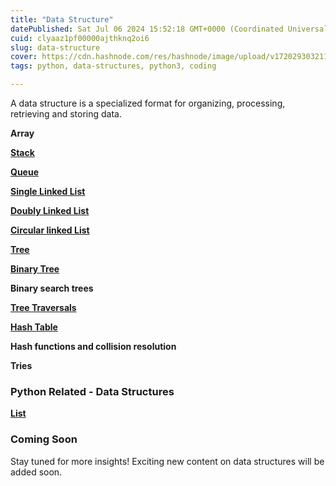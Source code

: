```yaml
---
title: "Data Structure"
datePublished: Sat Jul 06 2024 15:52:18 GMT+0000 (Coordinated Universal Time)
cuid: clyaaz1pf00000ajthknq2oi6
slug: data-structure
cover: https://cdn.hashnode.com/res/hashnode/image/upload/v1720293032115/295c2ab3-f23c-413c-84db-c6ffe13fab04.jpeg
tags: python, data-structures, python3, coding

---
```


A data structure is a specialized format for organizing, processing, retrieving and storing data.

**Array**

[**Stack**](https://akshaya-biswal.hashnode.dev/stack)

[**Queue**](https://akshaya-biswal.hashnode.dev/queues)

[**Single Linked List**](https://akshaya-biswal.hashnode.dev/sll)

[**Doubly Linked List**](https://akshaya-biswal.hashnode.dev/dll)

[**Circular linked List**](https://akshaya-biswal.hashnode.dev/cll)

[**Tree**](https://akshaya-biswal.hashnode.dev/trees)

[**Binary Tree**](https://akshaya-biswal.hashnode.dev/binary-tree)

**Binary search trees**

[**Tree Traversals**](https://akshaya-biswal.hashnode.dev/tree-traversal)

[**Hash Table**](https://akshaya-biswal.hashnode.dev/hash-table)

**Hash functions and collision resolution**

**Tries**

### Python Related - Data Structures

[**List**](https://akshaya-biswal.hashnode.dev/list)

### Coming Soon

Stay tuned for more insights! Exciting new content on data structures will be added soon.
